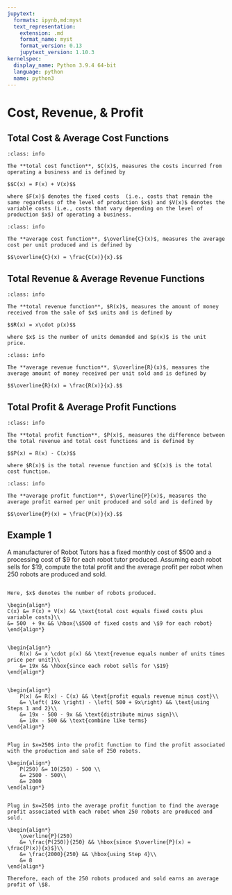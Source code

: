 ```yaml
---
jupytext:
  formats: ipynb,md:myst
  text_representation:
    extension: .md
    format_name: myst
    format_version: 0.13
    jupytext_version: 1.10.3
kernelspec:
  display_name: Python 3.9.4 64-bit
  language: python
  name: python3
---
```

# Cost, Revenue, & Profit

## Total Cost & Average Cost Functions

```{admonition} Definition
:class: info

The **total cost function**, $C(x)$, measures the costs incurred from operating a business and is defined by

$$C(x) = F(x) + V(x)$$

where $F(x)$ denotes the fixed costs  (i.e., costs that remain the same regardless of the level of production $x$) and $V(x)$ denotes the variable costs (i.e., costs that vary depending on the level of production $x$) of operating a business.
```


```{admonition} Definition
:class: info

The **average cost function**, $\overline{C}(x)$, measures the average cost per unit produced and is defined by

$$\overline{C}(x) = \frac{C(x)}{x}.$$
```




## Total Revenue & Average Revenue Functions


```{admonition} Definition
:class: info

The **total revenue function**, $R(x)$, measures the amount of money received from the sale of $x$ units and is defined by

$$R(x) = x\cdot p(x)$$

where $x$ is the number of units demanded and $p(x)$ is the unit price.
```


```{admonition} Definition
:class: info

The **average revenue function**, $\overline{R}(x)$, measures the average amount of money received per unit sold and is defined by

$$\overline{R}(x) = \frac{R(x)}{x}.$$
```


## Total Profit & Average Profit Functions


```{admonition} Definition
:class: info

The **total profit function**, $P(x)$, measures the difference between the total revenue and total cost functions and is defined by

$$P(x) = R(x) - C(x)$$

where $R(x)$ is the total revenue function and $C(x)$ is the total cost function.
```

```{admonition} Definition
:class: info

The **average profit function**, $\overline{P}(x)$, measures the average profit earned per unit produced and sold and is defined by

$$\overline{P}(x) = \frac{P(x)}{x}.$$
```


## Example 1

A manufacturer of Robot Tutors has a fixed monthly cost of \$500 and a processing cost 
of \$9 for each robot tutor produced. Assuming each robot sells for \$19, compute the total profit and the average profit per robot when 250 robots are produced and sold.

```{dropdown} **Step 1:** &nbsp; Compute the total cost function, &nbsp; $C(x)$.

Here, $x$ denotes the number of robots produced.

\begin{align*}
C(x) &= F(x) + V(x) && \text{total cost equals fixed costs plus variable costs}\\
&= 500  + 9x && \hbox{\$500 of fixed costs and \$9 for each robot}
\end{align*}
```

```{dropdown} **Step 2:** &nbsp; Compute the total revenue function, &nbsp; $R(x)$.

\begin{align*}
    R(x) &= x \cdot p(x) && \text{revenue equals number of units times price per unit}\\
    &= 19x && \hbox{since each robot sells for \$19}
\end{align*}
```

```{dropdown} **Step 3:** &nbsp; Compute the total profit function, &nbsp; $P(x)$.

\begin{align*}
    P(x) &= R(x) - C(x) && \text{profit equals revenue minus cost}\\
    &= \left( 19x \right) - \left( 500 + 9x\right) && \text{using Steps 1 and 2}\\
    &= 19x - 500 - 9x && \text{distribute minus sign}\\
    &= 10x - 500 && \text{combine like terms}
\end{align*}
```

```{dropdown} **Step 4:** &nbsp; Plug in &nbsp; $x=250$ &nbsp; into the profit function.

Plug in $x=250$ into the profit function to find the profit associated with the production and sale of 250 robots.

\begin{align*}
    P(250) &= 10(250) - 500 \\
    &= 2500 - 500\\
    &= 2000
\end{align*}
```

```{dropdown} **Step 5:** &nbsp; Plug in &nbsp; $x=250$ &nbsp; into the average profit function.

Plug in $x=250$ into the average profit function to find the average profit associated with each robot when 250 robots are produced and sold.

\begin{align*}
    \overline{P}(250) 
    &= \frac{P(250)}{250} && \hbox{since $\overline{P}(x) = \frac{P(x)}{x}$}\\
    &= \frac{2000}{250} && \hbox{using Step 4}\\
    &= 8
\end{align*}

Therefore, each of the 250 robots produced and sold earns an average profit of \$8.
```